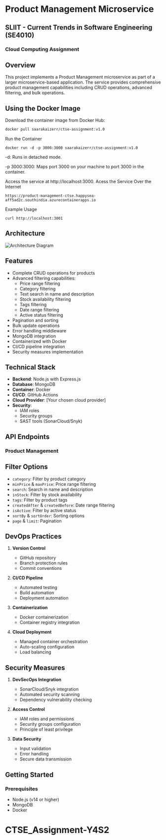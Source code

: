 # Product Management Microservice

## SLIIT - Current Trends in Software Engineering (SE4010)
### Cloud Computing Assignment

## Overview
This project implements a Product Management microservice as part of a larger microservice-based application. The service provides comprehensive product management capabilities including CRUD operations, advanced filtering, and bulk operations.

## Using the Docker Image
Download the container image from Docker Hub:
```bash
docker pull saarakaizerr/ctse-assignment:v1.0
```
Run the Container
```
docker run -d -p 3000:3000 saarakaizerr/ctse-assignment:v1.0
```
-d: Runs in detached mode.

-p 3000:3000: Maps port 3000 on your machine to port 3000 in the container.

Access the service at http://localhost:3000.
Acess the Service Over the Internet 
```
https://product-management-ctse.happysea-aff5ad2c.southindia.azurecontainerapps.io
```
Example Usage
```
curl http://localhost:3001
```

## Architecture
![Architecture Diagram]()

## Features
- Complete CRUD operations for products
- Advanced filtering capabilities:
  - Price range filtering
  - Category filtering
  - Text search in name and description
  - Stock availability filtering
  - Tags filtering
  - Date range filtering
  - Active status filtering
- Pagination and sorting
- Bulk update operations
- Error handling middleware
- MongoDB integration
- Containerized with Docker
- CI/CD pipeline integration
- Security measures implementation

## Technical Stack
- **Backend**: Node.js with Express.js
- **Database**: MongoDB
- **Container**: Docker
- **CI/CD**: GitHub Actions
- **Cloud Provider**: [Your chosen cloud provider]
- **Security**: 
  - IAM roles
  - Security groups
  - SAST tools (SonarCloud/Snyk)

## API Endpoints

### Product Management

## Filter Options
- `category`: Filter by product category
- `minPrice` & `maxPrice`: Price range filtering
- `search`: Search in name and description
- `inStock`: Filter by stock availability
- `tags`: Filter by product tags
- `createdAfter` & `createdBefore`: Date range filtering
- `isActive`: Filter by active status
- `sortBy` & `sortOrder`: Sorting options
- `page` & `limit`: Pagination

## DevOps Practices
1. **Version Control**
   - GitHub repository
   - Branch protection rules
   - Commit conventions

2. **CI/CD Pipeline**
   - Automated testing
   - Build automation
   - Deployment automation

3. **Containerization**
   - Docker containerization
   - Container registry integration

4. **Cloud Deployment**
   - Managed container orchestration
   - Auto-scaling configuration
   - Load balancing

## Security Measures
1. **DevSecOps Integration**
   - SonarCloud/Snyk integration
   - Automated security scanning
   - Dependency vulnerability checking

2. **Access Control**
   - IAM roles and permissions
   - Security groups configuration
   - Principle of least privilege

3. **Data Security**
   - Input validation
   - Error handling
   - Secure data transmission

## Getting Started

### Prerequisites
- Node.js (v14 or higher)
- MongoDB
- Docker

# CTSE_Assignment-Y4S2
